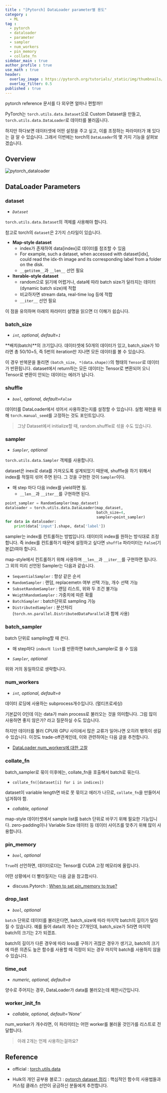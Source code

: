 ```yaml
---
title : "[Pytorch] DataLoader parameter별 용도"
category :
  - ML
tag :
  - pytorch
  - dataloader
  - parameter
  - sampler
  - num_workers
  - pin_memory
  - collate_fn
sidebar_main : true
author_profile : true
use_math : true
header:
  overlay_image : https://pytorch.org/tutorials/_static/img/thumbnails/cropped/Introduction-to-TorchScript.png
  overlay_filter: 0.5
published : true
---
```

pytorch reference 문서를 다 외우면 얼마나 편할까!!

PyTorch는 `torch.utils.data.Dataset`으로 Custom Dataset을 만들고, `torch.utils.data.DataLoader`로 데이터를 불러옵니다.

하지만 하다보면 데이터셋에 어떤 설정을 주고 싶고, 이를 조정하는 파라미터가 꽤 있다는 걸 알 수 있습니다.
그래서 이번에는 torch의 `DataLoader`의 몇 가지 기능을 살펴보겠습니다.

## Overview

![pytorch_dataloader](/_resources/pytorch_dataloader.png)

## DataLoader Parameters

### dataset

- *`Dataset`*

`torch.utils.data.Dataset`의 객체를 사용해야 합니다.

참고로 torch의 `dataset`은 2가지 스타일이 있습니다.

- **Map-style dataset**
  - index가 존재하여 data[index]로 데이터를 참조할 수 있음
  - For example, such a dataset, when accessed with dataset[idx], could read the idx-th image and its corresponding label from a folder on the disk.
  - `__getitem__`과 `__len__` 선언 필요
- **Iterable-style dataset**
  - random으로 읽기에 어렵거나, data에 따라 batch size가 달라지는 데이터(dynamic batch size)에 적합
  - 비교하자면 stream data, real-time log 등에 적합
  - `__iter__` 선언 필요

이 점을 유의하며 아래의 파라미터 설명을 읽으면 더 이해가 쉽습니다.

### batch_size

- *`int`, optional, default=`1`*

**배치(batch)**의 크기입니다. 데이터셋에 50개의 데이터가 있고, batch_size가 10라면 총 50/10=5, 즉 5번의 iteration만 지나면 모든 데이터를 볼 수 있습니다.

이 경우 반복문을 돌리면 `(batch_size, *(data.shape))`의 형태의 `Tensor`로 데이터가 반환됩니다. dataset에서 return하는 모든 데이터는 Tensor로 변환되어 오니 Tensor로 변환이 안되는 데이터는 에러가 납니다.

### shuffle

- *`bool`, optional, default=`False`*

데이터를 DataLoader에서 섞어서 사용하겠는지를 설정할 수 있습니다.
실험 재현을 위해 `torch.manual_seed`를 고정하는 것도 포인트입니다.

> 그냥 Dataset에서 initialize할 때, random.shuffle로 섞을 수도 있습니다.

### sampler

- *`Sampler`, optional*

`torch.utils.data.Sampler` 객체를 사용합니다.

dataset은 inex로 data를 가져오도록 설계되었기 때문에, shuffle을 하기 위해서 index를 적절히 섞어 주면 된다. 그 것을 구현한 것이 `Sampler`이다.
- 매 step 마다 다음 index를 yield하면 됨.
  - `__len__`과 `__iter__`를 구현하면 된다.

```python
point_sampler = RandomSampler(map_dataset)
dataloader = torch.utils.data.DataLoader(map_dataset,
                                         batch_size=4,
                                         sampler=point_sampler)
for data in dataloader:
    print(data['input'].shape, data['label'])
```

sampler는 index를 컨트롤하는 방법입니다. 데이터의 index를 원하는 방식대로 조정합니다.
즉 index를 컨트롤하기 때문에 설정하고 싶다면 `shuffle` 파라미터는 `False`(기본값)여야 합니다.

map-style에서 컨트롤하기 위해 사용하며 `__len__`과 `__iter__`를 구현하면 됩니다.
그 외의 미리 선언된 Sampler는 다음과 같습니다.

- `SequentialSampler` : 항상 같은 순서
- `RandomSampler` : 랜덤, replacemetn 여부 선택 가능, 개수 선택 가능
- `SubsetRandomSampler` : 랜덤 리스트, 위와 두 조건 불가능
- `WeigthRandomSampler` : 가중치에 따른 확률
- `BatchSampler` : batch단위로 sampling 가능
- `DistributedSampler` : 분산처리 (`torch.nn.parallel.DistributedDataParallel`과 함께 사용)

### batch_sampler
batch 단위로 sampling할 때 쓴다.
- 매 step마다 `index의 list`를 반환하면 batch_sampler로 쓸 수 있음

- *`Sampler`, optional*

위와 거의 동일하므로 생략합니다.

### num_workers

- *`int`, optional, default=`0`*

데이터 로딩에 사용하는 subprocess개수입니다. (멀티프로세싱)

기본값이 0인데 이는 data가 main process로 불러오는 것을 의미합니다.
그럼 많이 사용하면 좋지 않은가? 라고 질문하실 수도 있습니다.

하지만 데이터를 불러 CPU와 GPU 사이에서 많은 교류가 일어나면 오히려 병목이 생길 수 있습니다.
이것도 trade-off관계인데, 이와 관련하여는 다음 글을 추천합니다.

- [DataLoader num_workers에 대한 고찰](https://jybaek.tistory.com/799)

### collate_fn
batch_sampler로 묶이 이후에는, collate_fn을 호출해서 batch로 묶는다.
- `collate_fn([dataset[i] for i in indices])`

dataset이 variable length면 바로 못 묶이고 에러가 나므로, `collate_fn`을 만들어서 넘겨줘야 함.
- *callable, optional*

map-style 데이터셋에서 sample list를 batch 단위로 바꾸기 위해 필요한 기능입니다.
zero-padding이나 Variable Size 데이터 등 데이터 사이즈를 맞추기 위해 많이 사용합니다.

### pin_memory

- *`bool`, optional*

`True`러 선언하면, 데이터로더는 Tensor를 CUDA 고정 메모리에 올립니다.

어떤 상황에서 더 빨라질지는 다음 글을 참고합시다.

- discuss.Pytorch : [When to set pin_memory to true?](https://discuss.pytorch.org/t/when-to-set-pin-memory-to-true/19723)

### drop_last

- *`bool`, optional*

`batch` 단위로 데이터를 불러온다면, batch_size에 따라 마지막 batch의 길이가 달라질 수 있습니다.
예를 들어 data의 개수는 27개인데, batch_size가 5라면 마지막 batch의 크기는 2가 되겠죠.

batch의 길이가 다른 경우에 따라 loss를 구하기 귀찮은 경우가 생기고, batch의 크기에 따른 의존도 높은 함수를 사용할 때 걱정이 되는 경우 마지막 batch를 사용하지 않을 수 있습니다.

### time_out

- *numeric, optional, default=`0`*

양수로 주어지는 경우, DataLoader가 data를 불러오는데 제한시간입니다.

### worker_init_fn

- *callable, optional, default='None'*

num_worker가 개수라면, 이 파라미터는 어떤 worker를 불러올 것인가를 리스트로 전달합니다.

> 아래 2개는 언제 사용하는걸까요?

## Reference

- official : [torch.utils.data](https://pytorch.org/docs/stable/data.html)

- Hulk의 개인 공부용 블로그 : [pytorch dataset 정리](https://hulk89.github.io/pytorch/2019/09/30/pytorch_dataset/) : 핵심적인 함수의 사용법들과 커스텀 클래스 선언이 궁금하신 분들에게 추천합니다.